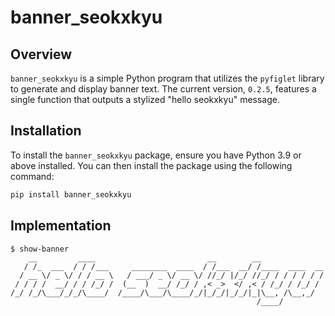 # banner_seokxkyu

## **Overview**
`banner_seokxkyu` is a simple Python program that utilizes the `pyfiglet` library to generate and display banner text. The current version, `0.2.5`, features a single function that outputs a stylized "hello seokxkyu" message.

## **Installation**

To install the `banner_seokxkyu` package, ensure you have Python 3.9 or above installed. You can then install the package using the following command:

```sh
pip install banner_seokxkyu

```

## **Implementation**
```
$ show-banner
    __         ____                         __        __
   / /_  ___  / / /___     ________  ____  / /___  __/ /____  ____  __
  / __ \/ _ \/ / / __ \   / ___/ _ \/ __ \/ //_/ |/_/ //_/ / / / / / /
 / / / /  __/ / / /_/ /  (__  )  __/ /_/ / ,< _>  </ ,< / /_/ / /_/ /
/_/ /_/\___/_/_/\____/  /____/\___/\____/_/|_/_/|_/_/|_|\__, /\__,_/
                                                       /____/
```
